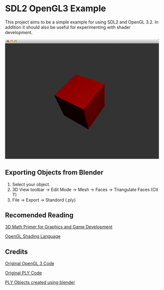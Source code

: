 SDL2 OpenGL3 Example
====================
This project aims to be a simple example for using SDL2 and OpenGL 3.2.  In
addition it should also be useful for experimenting with shader development.

![Alt text](https://github.com/hurricanerix/sdl2_opengl3/raw/master/resources/screenshot.png "Screenshot")

Exporting Objects from Blender
------------------------------
1. Select your object.
2. 3D View toolbar -> Edit Mode -> Mesh -> Faces -> Triangulate Faces (Ctl T)
3. File -> Export -> Standord (.ply)

Recomended Reading
------------------
[3D Math Primer for Graphics and Game Development](http://www.amazon.com/Primer-Graphics-Development-Wordware-Library/dp/1556229119/)

[OpenGL Shading Language](http://www.amazon.com/OpenGL-Shading-Language-Randi-Rost/dp/0321637631/)

Credits
-------
[Original OpenGL 3 Code](http://www.lighthouse3d.com/cg-topics/code-samples/opengl-3-3-glsl-1-5-sample/)

[Original PLY Code](http://w3.impa.br/~diego/software/rply/)

[PLY Objects created using blender](http://www.blender.org)
